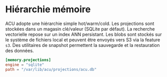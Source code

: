 # Hiérarchie mémoire

ACU adopte une hiérarchie simple hot/warm/cold. Les projections sont stockées
dans un magasin clé/valeur (SQLite par défaut). La recherche vectorielle repose
sur un index ANN persistant. Les blobs sont stockés sur le système de fichiers
local et peuvent être envoyés vers S3 via la feature `s3`. Des utilitaires de
snapshot permettent la sauvegarde et la restauration des données.

```toml
[memory.projections]
engine = "sqlite"
path = "/var/lib/acu/projections/acu.db"
```
